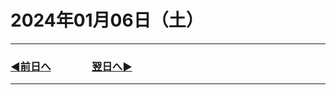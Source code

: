 # 2024年01月06日（土）

---

### [◀️前日へ](https://github.com/yuasys/chatty-journal/blob/main/2024/01/2024-01-05.md)&emsp;&emsp;&emsp;&emsp;[翌日へ▶️](https://github.com/yuasys/chatty-journal/blob/main/2024/01/2024-01-07.md)

---
